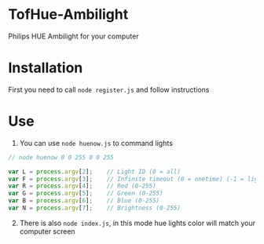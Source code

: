 # TofHue-Ambilight
Philips HUE Ambilight for your computer

Installation
============
First you need to call `node register.js` and follow instructions

Use
===
1. You can use `node huenow.js` to command lights

```js
// node huenow 0 0 255 0 0 255

var L = process.argv[2];	// Light ID (0 = all)
var F = process.argv[3];	// Infinite timeout (0 = onetime) (-1 = lightoff)
var R = process.argv[4];	// Red (0-255)	
var G = process.argv[5];	// Green (0-255)
var B = process.argv[6];	// Blue (0-255)
var N = process.argv[7]; 	// Brightness (0-255)
```

2. There is also `node index.js`, in this mode hue lights color will match your computer screen 